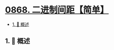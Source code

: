 # [0868. 二进制间距【简单】](https://github.com/tnotesjs/TNotes.leetcode/tree/main/notes/0868.%20%E4%BA%8C%E8%BF%9B%E5%88%B6%E9%97%B4%E8%B7%9D%E3%80%90%E7%AE%80%E5%8D%95%E3%80%91)

<!-- region:toc -->

- [1. 📝 概述](#1--概述)

<!-- endregion:toc -->

## 1. 📝 概述

